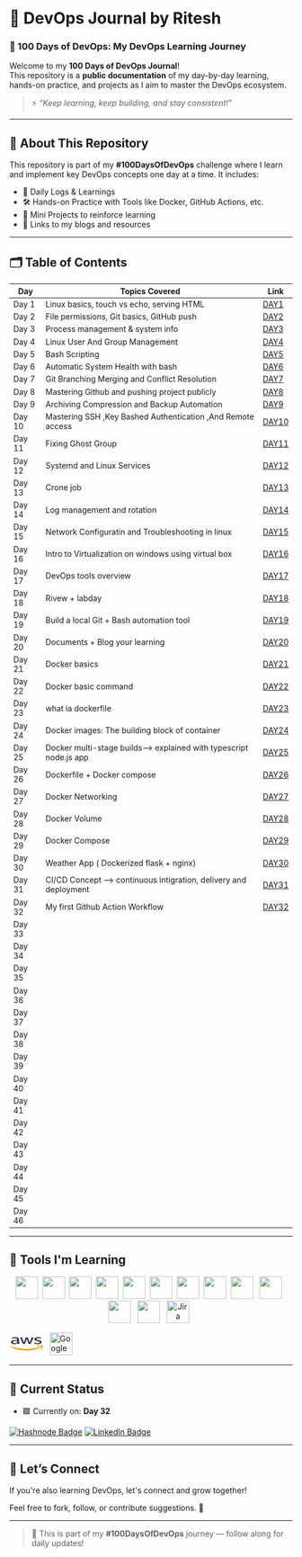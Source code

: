 # 📘 DevOps Journal by Ritesh

### 🚀 100 Days of DevOps: My DevOps Learning Journey

Welcome to my **100 Days of DevOps Journal**!  
This repository is a **public documentation** of my day-by-day learning, hands-on practice, and projects as I aim to master the DevOps ecosystem.

> ⚡ _“Keep learning, keep building, and stay consistent!”_


---

## 📌 About This Repository

This repository is part of my **#100DaysOfDevOps** challenge where I learn and implement key DevOps concepts one day at a time. It includes:

- 📘 Daily Logs & Learnings  
- 🛠️ Hands-on Practice with Tools like Docker, GitHub Actions, etc.  
- 🚀 Mini Projects to reinforce learning  
- 📝 Links to my blogs and resources  


---

## 🗂️ Table of Contents

| Day | Topics Covered | Link |
|-----|----------------|------|
| Day 1 | Linux basics, touch vs echo, serving HTML | [DAY1](./Day1.md) |
| Day 2 | File permissions, Git basics, GitHub push | [DAY2](./Day2(1).md) |
| Day 3 | Process management & system info | [DAY3](./Day3.md) |
| Day 4 | Linux User And Group Management| [ DAY4](./day4.md) |
| Day 5 | Bash Scripting | [DAY5](./Day5.md)|
| Day 6 | Automatic System Health with bash | [DAY6](https://github.com/ritesh355/Devops-journal/tree/main/Day6)|
| Day 7 | Git Branching Merging and Conflict Resolution | [DAY7](https://github.com/ritesh355/Devops-journal/blob/main/Day7.md)|
| Day 8 | Mastering Github and pushing project publicly | [DAY8](https://github.com/ritesh355/Devops-journal/blob/main/Day8.md)|
| Day 9 | Archiving Compression and Backup Automation | [DAY9](https://github.com/ritesh355/Devops-journal/blob/main/Day9.md)|
| Day 10 | Mastering SSH ,Key Bashed Authentication ,And Remote access| [DAY10](https://github.com/ritesh355/Devops-journal/blob/main/Day10.md)|
| Day 11 |Fixing Ghost Group| [DAY11](https://github.com/ritesh355/Devops-journal/blob/main/day11%20(group%20fixing).md)
| Day 12 |Systemd and Linux Services|[DAY12](https://github.com/ritesh355/Devops-journal/blob/main/Day12.md)
| Day 13 |Crone job|[DAY13](https://github.com/ritesh355/Devops-journal/blob/main/Day13.md)|
| Day 14 |Log  management and rotation|[DAY14](https://github.com/ritesh355/Devops-journal/blob/main/Day14_Log_Management_and_Rotation.mD)|
| Day 15 |Network Configuratin and Troubleshooting in linux|[DAY15](https://github.com/ritesh355/Devops-journal/blob/main/Day15.md)
| Day 16 |Intro to Virtualization on windows using virtual box|[DAY16](https://github.com/ritesh355/Devops-journal/blob/main/Day16_Virtualization_Windows.md)
| Day 17 |DevOps tools overview|[DAY17](https://github.com/ritesh355/Devops-journal/blob/main/Day17_DevOps_Tool_Overview.md)
| Day 18 |Rivew + labday|[DAY18](https://github.com/ritesh355/Devops-journal/blob/main/Day18.md)
| Day 19 |Build a local Git + Bash automation tool|[DAY19](https://github.com/ritesh355/Devops-journal/blob/main/day19.md)
| Day 20 |Documents + Blog your learning|[DAY20](https://github.com/ritesh355/Devops-journal/blob/main/Day20.md)
| Day 21 |Docker basics|[DAY21](https://github.com/ritesh355/Devops-journal/blob/main/day%2021%20Docker%20Basic%20.md)
| Day 22 |Docker basic command|[DAY22](https://github.com/ritesh355/Devops-journal/blob/main/Day22.Docker_basic%20commands.md)
| Day 23 |what ia dockerfile|[DAY23](https://githm/ritesh355/Devops-journal/blob/main/DAY23.md.md)
| Day 24 |Docker images: The building block of container|[DAY24](https://github.com/ritesh355/Devops-journal/blob/main/DAY24.md)
| Day 25 |Docker multi-stage builds--> explained with typescript node.js app|[DAY25](https://github.com/ritesh355/Devops-journal/blob/main/DAY25.md)                                                        
| Day 26 |Dockerfile + Docker compose|[DAY26](https://github.com/ritesh355/Devops-journal/blob/main/day26.md)
| Day 27 |Docker Networking|[DAY27](https://github.com/ritesh355/Devops-journal/blob/main/DAY27(networking%20).md)
| Day 28 |Docker Volume|[DAY28](https://github.com/ritesh355/Devops-journal/blob/main/DAY28.md)
| Day 29 |Docker Compose|[DAY29](https://github.com/ritesh355/Devops-journal/blob/main/DAY29(docker%20compose).markdown)
| Day 30 |Weather App ( Dockerized flask + nginx) |[DAY30](https://github.com/ritesh355/Devops-journal/blob/main/DAY30.md)
| Day 31 |CI/CD Concept --> continuous intigration, delivery and deployment|[DAY31](https://github.com/ritesh355/Devops-journal/blob/main/DAY31.md)
| Day 32 |My first Github Action Workflow|[DAY32](https://github.com/ritesh355/Devops-journal/blob/main/DAY32.md)
| Day 33 |
| Day 34 |
| Day 35 |
| Day 36 |
| Day 37 |
| Day 38 |
| Day 39 |
| Day 40 |
| Day 41 |
| Day 42 |
| Day 43 |
| Day 44 |
| Day 45 |
| Day 46 |










---

## 🔧 Tools I'm Learning

<p align="center">
  <!-- DevOps & Cloud -->
 <img src="https://cdn.jsdelivr.net/gh/devicons/devicon/icons/linux/linux-original.svg" width="40" height="40" />&nbsp;
  <img src="https://cdn.jsdelivr.net/gh/devicons/devicon/icons/git/git-original.svg" width="40" height="40" />&nbsp;
  <img src="https://cdn.jsdelivr.net/gh/devicons/devicon/icons/github/github-original.svg" width="40" height="40" />&nbsp;
   <img src="https://cdn.jsdelivr.net/gh/devicons/devicon/icons/gitlab/gitlab-original.svg" width="40" height="40" />&nbsp;
  <img src="https://cdn.jsdelivr.net/gh/devicons/devicon/icons/docker/docker-original.svg" width="40" height="40" />&nbsp;
  <img src="https://raw.githubusercontent.com/simple-icons/simple-icons/develop/icons/githubactions.svg" width="40" height="40" />&nbsp;
  <img src="https://cdn.jsdelivr.net/gh/devicons/devicon/icons/jenkins/jenkins-original.svg" width="40" height="40" />&nbsp;
  <img src="https://cdn.jsdelivr.net/gh/devicons/devicon/icons/terraform/terraform-original.svg" width="40" height="40" />&nbsp;
  <!-- Version Control & CI/CD -->

  <!-- Configuration & Infrastructure -->
  <img src="https://cdn.jsdelivr.net/gh/devicons/devicon/icons/ansible/ansible-original.svg" width="40" height="40" />
  &nbsp;
  <img src="https://cdn.jsdelivr.net/gh/devicons/devicon/icons/bash/bash-original.svg" width="40" height="40" />
  &nbsp;
  <!-- Monitoring & Logging -->
  <img src="https://www.vectorlogo.zone/logos/prometheusio/prometheusio-icon.svg" width="40" height="40" />
  &nbsp;
  <img src="https://www.vectorlogo.zone/logos/grafana/grafana-icon.svg" width="40" height="40" />
  &nbsp;
  <!-- Project Management -->
  <img src="https://cdn-icons-png.flaticon.com/512/5968/5968371.png" width="40" height="40" title="Jira" />
  &nbsp;

  <!-- Cloud Platforms -->
  <img src="https://raw.githubusercontent.com/devicons/devicon/master/icons/amazonwebservices/amazonwebservices-original-wordmark.svg" width="60" height="40" alt="AWS logo"/> &nbsp;
  <img src="https://cdn.jsdelivr.net/gh/devicons/devicon/icons/googlecloud/googlecloud-original.svg" width="40" height="40" title="Google Cloud" />
  &nbsp;
 
</p>


---

## 📅 Current Status

- 🟩 Currently on: **Day 32**
  
[![Hashnode Badge](https://img.shields.io/badge/Blog-Hashnode-2962FF?style=for-the-badge&logo=hashnode&logoColor=white)](https://ritesh-devops.hashnode.dev)
[![LinkedIn Badge](https://img.shields.io/badge/Connect-LinkedIn-0077B5?style=for-the-badge&logo=linkedin&logoColor=white)](https://linkedin.com/in/ritesh-singh-092b84340)


---

## 🙌 Let’s Connect

If you're also learning DevOps, let's connect and grow together!

Feel free to fork, follow, or contribute suggestions. 💬

---

> 📌 This is part of my **#100DaysOfDevOps** journey — follow along for daily updates!

